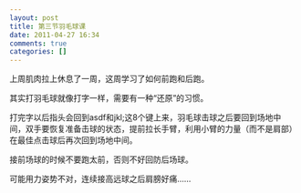 ```yaml
---
layout: post
title: 第三节羽毛球课
date: 2011-04-27 16:34
comments: true
categories: []
---
```

上周肌肉拉上休息了一周，这周学习了如何前跑和后跑。

其实打羽毛球就像打字一样，需要有一种“还原”的习惯。

打完字以后指头会回到asdf和jkl;这8个键上来，羽毛球击球之后要回到场地中间，双手要恢复准备击球的状态，提前拉长手臂，利用小臂的力量（而不是肩部）在最佳点击球后再次回到场地中间。

接前场球的时候不要跑太前，否则不好回防后场球。

可能用力姿势不对，连续接高远球之后肩膀好痛……
